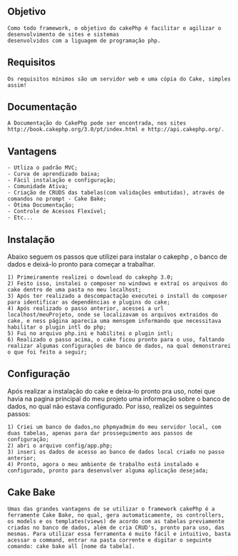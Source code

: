 
##  Objetivo
    
    Como todo framework, o objetivo do cakePhp é facilitar e agilizar o desenvolvimento de sites e sistemas
    desenvolvidos com a liguagem de programação php.
    
##  Requisitos

    Os requisitos mínimos são um servidor web e uma cópia do Cake, simples assim!
    
##  Documentação
    
    A Documentação do CakePhp pode ser encontrada, nos sites http://book.cakephp.org/3.0/pt/index.html e http://api.cakephp.org/.

##  Vantagens
    
    - Utliza o padrão MVC;
    - Curva de aprendizado baixa;
    - Fácil instalação e configuração;
    - Comunidade Ativa;
    - Criação de CRUDS das tabelas(com validações embutidas), através de comandos no prompt - Cake Bake;
    - Ótima Documentação;
    - Controle de Acessos Flexível;
    - Etc...
    
##  Instalação    

Abaixo seguem os passos que utilizei para instalar o cakephp , o banco de dados e deixá-lo pronto para 
começar a trabalhar.

    1) Primeiramente realizei o download do cakephp 3.0;
    2) Feito isso, instalei o composer no windows e extraí os arquivos do cake dentro de uma pasta no meu localhost;
    3) Após ter realizado a descompactação executei o install do composer para identificar as dependências e plugins do cake;
    4) Após realizado o passo anterior, acessei a url localhost/meuProjeto, onde se localizavam os arquivos extraidos do cake, e ness página aparecia uma mensgem informando que necessitava habilitar o plugin intl do php;
    5) Fui no arquivo php.ini e habilitei o plugin intl;
    6) Realizado o passo acima, o cake ficou pronto para o uso, faltando realizar algumas configurações de banco de dados, na qual demonstrarei o que foi feito a seguir;
    
##  Configuração

Após realizar a instalação do cake e deixa-lo pronto pra uso, notei que havia na pagina principal do meu projeto uma informação sobre o banco de dados, no qual não estava configurado. Por isso, realizei os seguintes passos:
    
    1) Criei um banco de dados,no phpmyadmim do meu servidor local, com duas tabelas, apenas para dar prosseguimento aos passos de configuração;
    2) abri o arquivo config/app.php;
    3) inseri os dados de acesso ao banco de dados local criado no passo anterior;
    4) Pronto, agora o meu ambiente de trabalho está instalado e configurado, pronto para desenvolver alguma aplicação desejada;
    

## Cake Bake

    Umas das grandes vantagens de se utilizar o framework cakePhp é a ferramente Cake Bake, no qual, gera automaticamente, os controllers, os models e os templates(views) de acordo com as tabelas previamente criadas no banco de dados, além de cria CRUD's, pronto para uso, das mesmas. Para utilizar essa ferramenta é muito fácil e intuitivo, basta acessar o command, entrar na pasta corrente e digitar o seguinte comando: cake bake all [nome da tabela].

